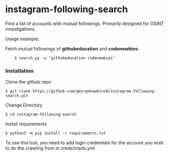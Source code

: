 # instagram-following-search
 Find a list of accounts with mutual followings. Primarily designed for OSINT investigations.

 Usage example:

Fetch mutual followings of **githubeducation** and **codenewbies**:

        $ search.py -u "githubeducation codenewbies"


### Installation


Clone the github repo
```
$ git clone https://github.com/georgehawkins0/instagram-following-search.git
```
Change Directory

```
$ cd instagram-following-search
``` 

Install requirements

```
$ python3 -m pip install -r requirements.txt
``` 

To use this tool, you need to add login credentials for the account you wish to do the crawling from in creds/creds.yml